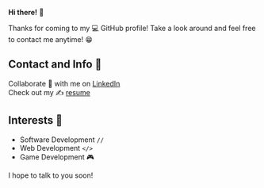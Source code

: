 __Hi there!__ 👋

Thanks for coming to my 💻 GitHub profile! Take a look around and feel free to contact me anytime! 😁

## Contact and Info 📱  
Collaborate 🤝 with me on [LinkedIn](https://www.linkedin.com/in/tahmin-ahmed-5998a0200/)  
Check out my ✍ [resume](https://otamam818.github.io/ResumePlus/index.html)

## Interests 🎸  
- Software Development `//`
- Web Development `</>`
- Game Development 🎮

I hope to talk to you soon!

<!---
otamam818/otamam818 is a ✨ special ✨ repository because its `README.md` (this file) appears on your GitHub profile.
You can click the Preview link to take a look at your changes.
--->
